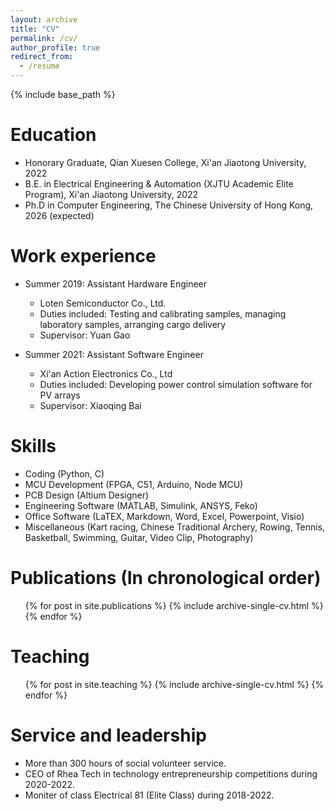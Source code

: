 ```yaml
---
layout: archive
title: "CV"
permalink: /cv/
author_profile: true
redirect_from:
  - /resume
---
```


{% include base_path %}

Education
======
* Honorary Graduate, Qian Xuesen College, Xi'an Jiaotong University, 2022
* B.E. in Electrical Engineering & Automation (XJTU Academic Elite Program), Xi'an Jiaotong University, 2022
* Ph.D in Computer Engineering, The Chinese University of Hong Kong, 2026 (expected)

Work experience
======
* Summer 2019: Assistant Hardware Engineer
  * Loten Semiconductor Co., Ltd.
  * Duties included: Testing and calibrating samples, managing laboratory samples, arranging cargo delivery
  * Supervisor: Yuan Gao

* Summer 2021: Assistant Software Engineer
  * Xi'an Action Electronics Co., Ltd
  * Duties included: Developing power control simulation software for PV arrays
  * Supervisor: Xiaoqing Bai 
  
Skills
======
* Coding (Python, C)
* MCU Development (FPGA, C51, Arduino, Node MCU)
* PCB Design (Altium Designer)
* Engineering Software (MATLAB, Simulink, ANSYS, Feko)
* Office Software (LaTEX, Markdown, Word, Excel, Powerpoint, Visio)
* Miscellaneous (Kart racing, Chinese Traditional Archery, Rowing, Tennis, Basketball, Swimming, Guitar, Video Clip, Photography)

Publications (In chronological order)
======
  <ul>{% for post in site.publications %}
    {% include archive-single-cv.html %}
  {% endfor %}</ul>
  
  
Teaching
======
  <ul>{% for post in site.teaching %}
    {% include archive-single-cv.html %}
  {% endfor %}</ul>
  
Service and leadership
======
* More than 300 hours of social volunteer service.
* CEO of Rhea Tech in technology entrepreneurship competitions during 2020-2022.
* Moniter of class Electrical 81 (Elite Class) during 2018-2022.

